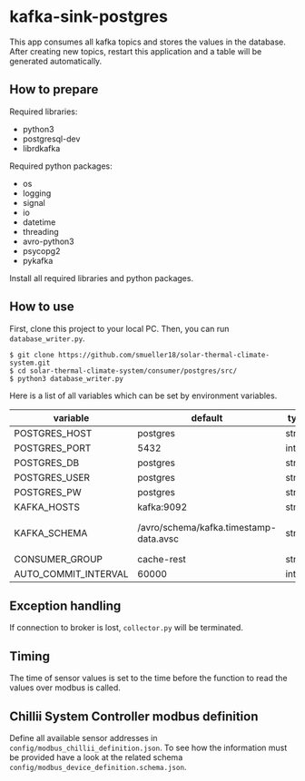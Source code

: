# kafka-sink-postgres
This app consumes all kafka topics and stores the values in the database. After creating new topics, restart this application and a table will be generated automatically.

## How to prepare
Required libraries:

- python3
- postgresql-dev
- librdkafka

Required python packages:
- os
- logging
- signal
- io
- datetime
- threading
- avro-python3
- psycopg2
- pykafka

Install all required libraries and python packages.

## How to use
First, clone this project to your local PC. Then, you can run `database_writer.py`.
```
$ git clone https://github.com/smueller18/solar-thermal-climate-system.git
$ cd solar-thermal-climate-system/consumer/postgres/src/
$ python3 database_writer.py
```
Here is a list of all variables which can be set by environment variables.

| variable | default | type | info |
| --- | --- | --- | --- |
| POSTGRES_HOST | postgres | string |   |
| POSTGRES_PORT | 5432 | int |   |
| POSTGRES_DB | postgres | string |   |
| POSTGRES_USER | postgres | string |   |
| POSTGRES_PW | postgres | string |   |
| KAFKA_HOSTS | kafka:9092 | string |   |
| KAFKA_SCHEMA | /avro/schema/kafka.timestamp-data.avsc | string | use absolute paths |
| CONSUMER_GROUP | cache-rest | string |   |
| AUTO_COMMIT_INTERVAL | 60000 | int | milliseconds |

## Exception handling
If connection to broker is lost, `collector.py` will be terminated.

## Timing
The time of sensor values is set to the time before the function to read the values over modbus is called.

## Chillii System Controller modbus definition
Define all available sensor addresses in `config/modbus_chillii_definition.json`. To see how the information must be provided have a look at the related schema `config/modbus_device_definition.schema.json`.
